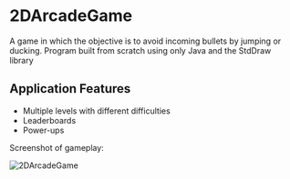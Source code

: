 # 2DArcadeGame
A game in which the objective is to avoid incoming bullets by jumping or ducking. Program built from scratch using only Java and the StdDraw library

## Application Features
- Multiple levels with different difficulties 
- Leaderboards
- Power-ups <br/>

Screenshot of gameplay: <br/>

![2DArcadeGame](https://user-images.githubusercontent.com/66135756/114241896-93702b00-994f-11eb-9bb5-7d7fe31f2aee.png)
